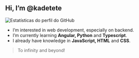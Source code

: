 ## Hi, I’m @kadetete

![Estatísticas do perfil do GitHub](https://github-readme-stats.vercel.app/api?username=kadetete&show_icons=true&theme=dark&include_all_commits=true&count_private=true)

* I’m interested in web development, especially on backend.
* I’m currently learning **Angular, Python** and **Typescript**.
* I already have knowledge in **JavaScript, HTML** and **CSS**.

> To infinity and beyond!
